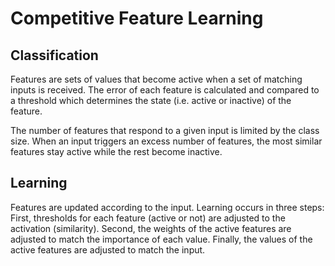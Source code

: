 # Competitive Feature Learning

## Classification

Features are sets of values that become active when a set of matching inputs is received. The error of each feature is calculated and compared to a threshold which determines the state (i.e. active or inactive) of the feature. 

The number of features that respond to a given input is limited by the class size. When an input triggers an excess number of features, the most similar features stay active while the rest become inactive. 

## Learning

Features are updated according to the input. Learning occurs in three steps: First, thresholds for each feature (active or not) are adjusted to the activation (similarity). Second, the weights of the active features are adjusted to match the importance of each value. Finally, the values of the active features are adjusted to match the input.
